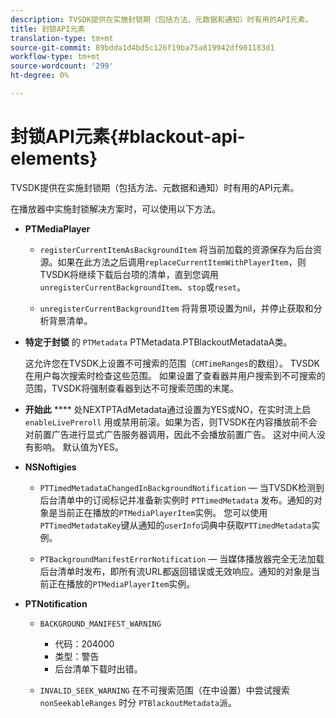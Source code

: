 ```yaml
---
description: TVSDK提供在实施封锁期（包括方法、元数据和通知）时有用的API元素。
title: 封锁API元素
translation-type: tm+mt
source-git-commit: 89bdda1d4bd5c126f19ba75a819942df901183d1
workflow-type: tm+mt
source-wordcount: '299'
ht-degree: 0%

---
```



# 封锁API元素{#blackout-api-elements}

TVSDK提供在实施封锁期（包括方法、元数据和通知）时有用的API元素。

在播放器中实施封锁解决方案时，可以使用以下方法。

* **PTMediaPlayer**

   * `registerCurrentItemAsBackgroundItem` 将当前加载的资源保存为后台资源。如果在此方法之后调用`replaceCurrentItemWithPlayerItem`，则TVSDK将继续下载后台项的清单，直到您调用`unregisterCurrentBackgroundItem`、`stop`或`reset`。

   * `unregisterCurrentBackgroundItem` 将背景项设置为nil，并停止获取和分析背景清单。

* **特定于封锁** 的 `PTMetadata` PTMetadata.PTBlackoutMetadataA类。

   这允许您在TVSDK上设置不可搜索的范围（`CMTimeRanges`的数组）。 TVSDK在用户每次搜索时检查这些范围。 如果设置了查看器并用户搜索到不可搜索的范围，TVSDK将强制查看器到达不可搜索范围的末尾。

* **开始此** **** 处NEXTPTAdMetadata通过设置为YES或NO，在实时流上启 `enableLivePreroll` 用或禁用前滚。如果为否，则TVSDK在内容播放前不会对前置广告进行显式广告服务器调用，因此不会播放前置广告。 这对中间人没有影响。 默认值为YES。

* **NSNoftigies**

   * `PTTimedMetadataChangedInBackgroundNotification`  — 当TVSDK检测到后台清单中的订阅标记并准备新实例时 `PTTimedMetadata` 发布。通知的对象是当前正在播放的`PTMediaPlayerItem`实例。 您可以使用`PTTimedMetadataKey`键从通知的`userInfo`词典中获取`PTTimedMetadata`实例。

   * `PTBackgroundManifestErrorNotification`  — 当媒体播放器完全无法加载后台清单时发布，即所有流URL都返回错误或无效响应。通知的对象是当前正在播放的`PTMediaPlayerItem`实例。

* **PTNotification**

   * `BACKGROUND_MANIFEST_WARNING`

      * 代码：204000
      * 类型：警告
      * 后台清单下载时出错。
   * `INVALID_SEEK_WARNING` 在不可搜索范围（在中设置）中尝试搜索 `nonSeekableRanges` 时分 `PTBlackoutMetadata`派。
